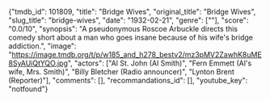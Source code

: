 {"tmdb_id": 101809, "title": "Bridge Wives", "original_title": "Bridge Wives", "slug_title": "bridge-wives", "date": "1932-02-21", "genre": [""], "score": "0.0/10", "synopsis": "A pseudonymous Roscoe Arbuckle directs this comedy short about a man who goes insane because of his wife's bridge addiction.", "image": "https://image.tmdb.org/t/p/w185_and_h278_bestv2/mz3pMV2ZawhK8uME8SyAUiQtYQO.jpg", "actors": ["Al St. John (Al Smith)", "Fern Emmett (Al's wife, Mrs. Smith)", "Billy Bletcher (Radio announcer)", "Lynton Brent (Reporter)"], "comments": [], "recommandations_id": [], "youtube_key": "notfound"}